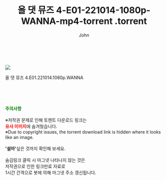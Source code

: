 ﻿---
layout: post
title:  "                   올 댓 뮤즈 4-E01-221014-1080p-WANNA-mp4-torrent                .torrent"
author: John
categories: [ TV ]
tags: [  ]
image: https://torrentrj58.com/uploadfile/full/e512a82038cf7ea98b85a0b1dc575952435f6db3.jpg 
description: "                   올 댓 뮤즈 4-E01-221014-1080p-WANNA-mp4-torrent                 torrent 정보 공유"
toc: true
toc_sticky: true
---

<br>
<p><img src="https://torrentrj58.com/uploadfile/full/e512a82038cf7ea98b85a0b1dc575952435f6db3.jpg"/></p>
 올 댓 뮤즈 4.E01.221014.1080p.WANNA  
    
<br><br><br>
<p data-ke-size="size16"><b><span style="color: green;">주의사항</span></b><br /><br />※저작권 문제로 인해 토렌트 다운로드 링크는<br /><b><span style="color: red;">유사 이미지</span></b>에 숨겨뒀습니다.<br />※Due to copyright issues, the torrent download link is hidden where it looks like an image.<br /><br /><b>'설마'</b>싶은 것까지 확인해 보세요.<br /><br />숨김링크 클릭 시 마그넷 나타나지 않는 것은<br />저작권으로 인한 링크만료 자료로<br />1시간 간격으로 봇에 의해 마그넷 주소 갱신됩니다.</p>
